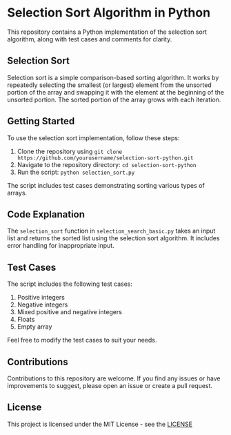 # Selection Sort Algorithm in Python

This repository contains a Python implementation of the selection sort algorithm, along with test cases and comments for clarity.

## Selection Sort

Selection sort is a simple comparison-based sorting algorithm. It works by repeatedly selecting the smallest (or largest) element from the unsorted portion of the array and swapping it with the element at the beginning of the unsorted portion. The sorted portion of the array grows with each iteration.

## Getting Started

To use the selection sort implementation, follow these steps:

1. Clone the repository using `git clone https://github.com/yourusername/selection-sort-python.git`
2. Navigate to the repository directory: `cd selection-sort-python`
3. Run the script: `python selection_sort.py`

The script includes test cases demonstrating sorting various types of arrays.

## Code Explanation

The `selection_sort` function in `selection_search_basic.py` takes an input list and returns the sorted list using the selection sort algorithm. It includes error handling for inappropriate input.

## Test Cases

The script includes the following test cases:

1. Positive integers
2. Negative integers
3. Mixed positive and negative integers
4. Floats
5. Empty array

Feel free to modify the test cases to suit your needs.

## Contributions

Contributions to this repository are welcome. If you find any issues or have improvements to suggest, please open an issue or create a pull request.

## License

This project is licensed under the MIT License - see the [LICENSE](LICENSE)